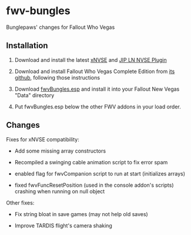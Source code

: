 # fwv-bungles

Bunglepaws' changes for Fallout Who Vegas

## Installation

1. Download and install the latest [xNVSE](https://github.com/xNVSE/NVSE) and [JIP LN NVSE Plugin](https://www.nexusmods.com/newvegas/mods/58277)

2. Download and install Fallout Who Vegas Complete Edition from [its github](https://github.com/Fallout-Who-Vegas/Fallout-Who-Vegas-Complete-Edition), following those instructions

3. Download [fwvBungles.esp](https://github.com/Bunglepaws/fwv-bungles/raw/master/data/fwvBungles.esp) and install it into your Fallout New Vegas "Data" directory

4. Put fwvBungles.esp below the other FWV addons in your load order.

## Changes

Fixes for xNVSE compatibility:

- Add some missing array constructors

- Recompiled a swinging cable animation script to fix error spam

- enabled flag for fwvCompanion script to run at start (initializes arrays)

- fixed fwvFuncResetPosition (used in the console addon's scripts) crashing when running on null object

Other fixes:

- Fix string bloat in save games (may not help old saves)

- Improve TARDIS flight's camera shaking
